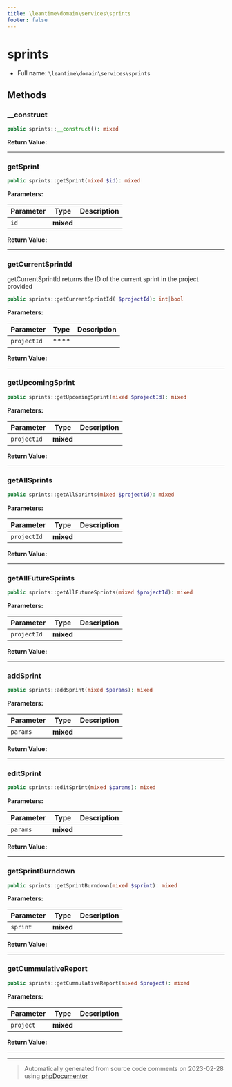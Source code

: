 ```yaml
---
title: \leantime\domain\services\sprints
footer: false
---
```


# sprints





* Full name: `\leantime\domain\services\sprints`



## Methods

### __construct



```php
public sprints::__construct(): mixed
```









**Return Value:**





---
### getSprint



```php
public sprints::getSprint(mixed $id): mixed
```








**Parameters:**

| Parameter | Type | Description |
|-----------|------|-------------|
| `id` | **mixed** |  |


**Return Value:**





---
### getCurrentSprintId

getCurrentSprintId returns the ID of the current sprint in the project provided

```php
public sprints::getCurrentSprintId( $projectId): int|bool
```








**Parameters:**

| Parameter | Type | Description |
|-----------|------|-------------|
| `projectId` | **** |  |


**Return Value:**





---
### getUpcomingSprint



```php
public sprints::getUpcomingSprint(mixed $projectId): mixed
```








**Parameters:**

| Parameter | Type | Description |
|-----------|------|-------------|
| `projectId` | **mixed** |  |


**Return Value:**





---
### getAllSprints



```php
public sprints::getAllSprints(mixed $projectId): mixed
```








**Parameters:**

| Parameter | Type | Description |
|-----------|------|-------------|
| `projectId` | **mixed** |  |


**Return Value:**





---
### getAllFutureSprints



```php
public sprints::getAllFutureSprints(mixed $projectId): mixed
```








**Parameters:**

| Parameter | Type | Description |
|-----------|------|-------------|
| `projectId` | **mixed** |  |


**Return Value:**





---
### addSprint



```php
public sprints::addSprint(mixed $params): mixed
```








**Parameters:**

| Parameter | Type | Description |
|-----------|------|-------------|
| `params` | **mixed** |  |


**Return Value:**





---
### editSprint



```php
public sprints::editSprint(mixed $params): mixed
```








**Parameters:**

| Parameter | Type | Description |
|-----------|------|-------------|
| `params` | **mixed** |  |


**Return Value:**





---
### getSprintBurndown



```php
public sprints::getSprintBurndown(mixed $sprint): mixed
```








**Parameters:**

| Parameter | Type | Description |
|-----------|------|-------------|
| `sprint` | **mixed** |  |


**Return Value:**





---
### getCummulativeReport



```php
public sprints::getCummulativeReport(mixed $project): mixed
```








**Parameters:**

| Parameter | Type | Description |
|-----------|------|-------------|
| `project` | **mixed** |  |


**Return Value:**





---


---
> Automatically generated from source code comments on 2023-02-28 using [phpDocumentor](http://www.phpdoc.org/)
